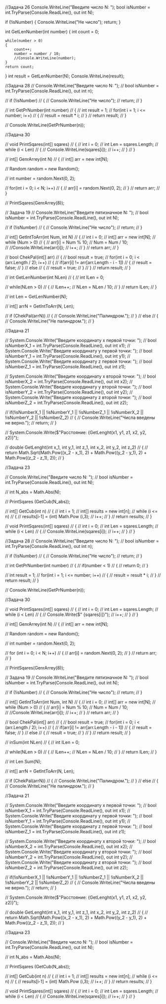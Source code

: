 //Задача 26
Console.WriteLine("Введите число N: ");
bool isNumber = int.TryParse(Console.ReadLine(), out int N);

if (!isNumber)
{
    Console.WriteLine("Не число");
    return;
}

int GetLenNumber(int number)
{
    int count = 0;

    while(number > 0)
    {
        count++;
        number = number / 10;
        //Console.WriteLine(number);
    }
    return count;
}
int result = GetLenNumber(N);
Console.WriteLine(result);



//Задача 28
// Console.WriteLine("Введите число N: ");
// bool isNumber = int.TryParse(Console.ReadLine(), out int n);

// if (!isNumber)
// {
//     Console.WriteLine("Не число");
//     return;
// }

// int GetPrNumber(int number)
// {
//     int result = 1;
//     for(int i = 1; i <= number; i++)
//     {
//         result = result * i;
//     }
//     return result;
// }

// Console.WriteLine(GetPrNumber(n));



//Задача 30

// void PrintSqares(int[] sqares)
// {
//     int i = 0;
//     int Len = sqares.Length;
//     while (i < Len)
//     {
//         Console.WriteLine(sqares[i]);
//         i++;
//     }
// }

// int[] GenrArrey(int N)
// {
//     int[] arr = new int[N];

//     Random random = new Random();

//     int number = random.Next(0, 2);

//     for(int i = 0; i < N; i++)
//     {
//         arr[i] = random.Next(0, 2);
//     }
//     return arr;
// }

// PrintSqares(GenrArrey(8));
















// Задача 19
// Console.WriteLine("Введите пятизначное N: ");
// bool isNumber = int.TryParse(Console.ReadLine(), out int N);


// if (!isNumber)
// {
//     Console.WriteLine("Не число");
//     return;
// }

// int[] GetIntToArr(int Num, int N)
// {
//     int i = 0;
//     int[] arr = new int[N];
//     while (Num > 0)
//     {
//         arr[i] = Num % 10;
//         Num = Num / 10;        
//         //Console.WriteLine(arr[i]);
//         i++;
//     }
//     return arr;
// }

// bool ChekPal(int[] arr)
// {
//     bool result = true;
//     for(int i = 0; i < (arr.Length / 2); i++)
//     {
//         if(arr[i] != arr[arr.Length - i - 1])
//         {
//             result = false;
//         }
//         else
//         {
//             result = true;
//         }
//     }
//     return result;
// }

// int GetLenNumber(int NLen)
// {
//     int ILen = 0;

//     while(NLen > 0)
//     {
//         ILen++;
//         NLen = NLen / 10;
//     }
//     return ILen;
// }

// int Len = GetLenNumber(N);

// int[] arrN = GetIntToArr(N, Len);

// if (ChekPal(arrN))
// {
//     Console.WriteLine("Палиндром.");
// }
// else
// {
//     Console.WriteLine("Не палиндром.");
// }







//Задача 21

// System.Console.Write("Введите координату x первой точки: ");
// bool isNumberX_1 = int.TryParse(Console.ReadLine(), out int x1);
// System.Console.Write("Введите координату y первой точки: ");
// bool isNumberY_1 = int.TryParse(Console.ReadLine(), out int y1);
// System.Console.Write("Введите координату z первой точки: ");
// bool isNumberZ_1 = int.TryParse(Console.ReadLine(), out int z1);

// System.Console.Write("Введите координату x второй точки: ");
// bool isNumberX_2 = int.TryParse(Console.ReadLine(), out int x2);
// System.Console.Write("Введите координату y второй точки: ");
// bool isNumberY_2 = int.TryParse(Console.ReadLine(), out int y2);
// System.Console.Write("Введите координату z второй точки: ");
// bool isNumberZ_2 = int.TryParse(Console.ReadLine(), out int z2);

// if(!isNumberX_1 || !isNumberY_1 || !isNumberZ_1 || !isNumberX_2 || !isNumberY_2 || !isNumberZ_2)
// {
//     Console.WriteLine("Числа введены не верно.");
//     return;
// }


// System.Console.Write($"Расстояние: {GetLenght(x1, y1, z1, x2, y2, z2)}");

// double GetLenght(int x_1, int y_1, int z_1, int x_2, int y_2, int z_2)
// {
//    return Math.Sqrt(Math.Pow((x_2 - x_1), 2) + Math.Pow((y_2 - y_1), 2) + Math.Pow((z_2 - z_1), 2));
// }




//Задача 23

// Console.WriteLine("Введите число N: ");
// bool isNumber = int.TryParse(Console.ReadLine(), out int N);

// int N_abs = Math.Abs(N);

// PrintSqares (GetCub(N_abs));

// int[] GetCub(int n)
// {
//     int i = 1;
//     int[] results = new int[n];
//     while (i <= n)
//     {
//         results[i-1] = (int) Math.Pow (i,3);
//         i++;
//     }
//     return results;
// }

// void PrintSqares(int[] sqares)
// {
//     int i = 0;
//     int Len = sqares.Length;
//     while (i < Len)
//     {
//         Console.WriteLine(sqares[i]);
//         i++;
//     }
// }



//Задача 28
// Console.WriteLine("Введите число N: ");
// bool isNumber = int.TryParse(Console.ReadLine(), out int n);

// if (!isNumber)
// {
//     Console.WriteLine("Не число");
//     return;
// }

// int GetPrNumber(int number)
// {
//     if(number < 1)
//     {
//         return 0;
//     }

//     int result = 1;
//     for(int i = 1; i <= number; i++)
//     {
//         result = result * i;
//     }
//     return result;
// }

// Console.WriteLine(GetPrNumber(n));



//Задача 30

// void PrintSqares(int[] sqares)
// {
//     int i = 0;
//     int Len = sqares.Length;
//     while (i < Len)
//     {
//         Console.Write($" {sqares[i]}");
//         i++;
//     }
// }

// int[] GenrArrey(int N)
// {
//     int[] arr = new int[N];

//     Random random = new Random();

//     int number = random.Next(0, 2);

//     for (int i = 0; i < N; i++)
//     {
//         arr[i] = random.Next(0, 2);
//     }
//     return arr;
// }

// PrintSqares(GenrArrey(8));
















// Задача 19
// Console.WriteLine("Введите пятизначное N: ");
// bool isNumber = int.TryParse(Console.ReadLine(), out int N);


// if (!isNumber)
// {
//     Console.WriteLine("Не число");
//     return;
// }

// int[] GetIntToArr(int Num, int N)
// {
//     int i = 0;
//     int[] arr = new int[N];
//     while (Num > 0)
//     {
//         arr[i] = Num % 10;
//         Num = Num / 10;        
//         //Console.WriteLine(arr[i]);
//         i++;
//     }
//     return arr;
// }

// bool ChekPal(int[] arr)
// {
//     bool result = true;
//     for(int i = 0; i < (arr.Length / 2); i++)
//     {
//         if(arr[i] != arr[arr.Length - i - 1])
//         {
//             result = false;
//         }
//         else
//         {
//             result = true;
//         }
//     }
//     return result;
// }

// inSum(int NLen)
// {
//     int ILen = 0;

//     while(NLen > 0)
//     {
//         ILen++;
//         NLen = NLen / 10;
//     }
//     return ILen;
// }

// int Len Sum(N);

// int[] arrN = GetIntToArr(N, Len);

// if (ChekPal(arrN))
// {
//     Console.WriteLine("Палиндром.");
// }
// else
// {
//     Console.WriteLine("Не палиндром.");
// }







//Задача 21

// System.Console.Write("Введите координату x первой точки: ");
// bool isNumberX_1 = int.TryParse(Console.ReadLine(), out int x1);
// System.Console.Write("Введите координату y первой точки: ");
// bool isNumberY_1 = int.TryParse(Console.ReadLine(), out int y1);
// System.Console.Write("Введите координату z первой точки: ");
// bool isNumberZ_1 = int.TryParse(Console.ReadLine(), out int z1);

// System.Console.Write("Введите координату x второй точки: ");
// bool isNumberX_2 = int.TryParse(Console.ReadLine(), out int x2);
// System.Console.Write("Введите координату y второй точки: ");
// bool isNumberY_2 = int.TryParse(Console.ReadLine(), out int y2);
// System.Console.Write("Введите координату z второй точки: ");
// bool isNumberZ_2 = int.TryParse(Console.ReadLine(), out int z2);

// if(!isNumberX_1 || !isNumberY_1 || !isNumberZ_1 || !isNumberX_2 || !isNumberY_2 || !isNumberZ_2)
// {
//     Console.WriteLine("Числа введены не верно.");
//     return;
// }


// System.Console.Write($"Расстояние: {GetLenght(x1, y1, z1, x2, y2, z2)}");

// double GetLenght(int x_1, int y_1, int z_1, int x_2, int y_2, int z_2)
// {
//    return Math.Sqrt(Math.Pow((x_2 - x_1), 2) + Math.Pow((y_2 - y_1), 2) + Math.Pow((z_2 - z_1), 2));
// }




//Задача 23

// Console.WriteLine("Введите число N: ");
// bool isNumber = int.TryParse(Console.ReadLine(), out int N);

// int N_abs = Math.Abs(N);

// PrintSqares (GetCub(N_abs));

// int[] GetCub(int n)
// {
//     int i = 1;
//     int[] results = new int[n];
//     while (i <= n)
//     {
//         results[i-1] = (int) Math.Pow (i,3);
//         i++;
//     }
//     return results;
// }

// void PrintSqares(int[] sqares)
// {
//     int i = 0;
//     int Len = sqares.Length;
//     while (i < Len)
//     {
//         Console.WriteLine(sqares[i]);
//         i++;
//     }
// }